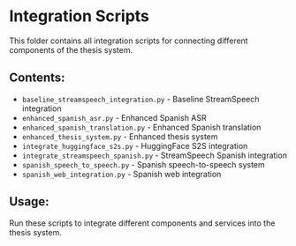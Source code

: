 # Integration Scripts

This folder contains all integration scripts for connecting different components of the thesis system.

## Contents:
- `baseline_streamspeech_integration.py` - Baseline StreamSpeech integration
- `enhanced_spanish_asr.py` - Enhanced Spanish ASR
- `enhanced_spanish_translation.py` - Enhanced Spanish translation
- `enhanced_thesis_system.py` - Enhanced thesis system
- `integrate_huggingface_s2s.py` - HuggingFace S2S integration
- `integrate_streamspeech_spanish.py` - StreamSpeech Spanish integration
- `spanish_speech_to_speech.py` - Spanish speech-to-speech system
- `spanish_web_integration.py` - Spanish web integration

## Usage:
Run these scripts to integrate different components and services into the thesis system.

